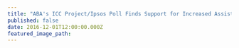 ```yaml
---
title: "ABA's ICC Project/Ipsos Poll Finds Support for Increased Assistance to the ICC"
published: false
date: 2016-12-01T12:00:00.000Z
featured_image_path:
---
```

